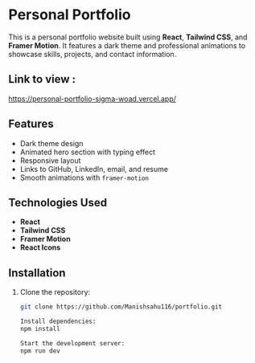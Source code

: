 # Personal Portfolio

This is a personal portfolio website built using **React**, **Tailwind CSS**, and **Framer Motion**. It features a dark theme and professional animations to showcase skills, projects, and contact information.

## Link to view :
https://personal-portfolio-sigma-woad.vercel.app/


## Features

- Dark theme design
- Animated hero section with typing effect
- Responsive layout
- Links to GitHub, LinkedIn, email, and resume
- Smooth animations with `framer-motion`

## Technologies Used

- **React**
- **Tailwind CSS**
- **Framer Motion**
- **React Icons**

## Installation

1. Clone the repository:

   ```bash
   git clone https://github.com/Manishsahu116/portfolio.git
   
   Install dependencies:
   npm install
   
   Start the development server:
   npm run dev


